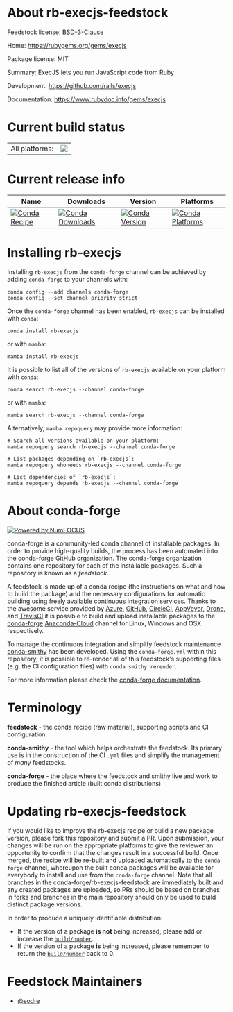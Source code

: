 About rb-execjs-feedstock
=========================

Feedstock license: [BSD-3-Clause](https://github.com/conda-forge/rb-execjs-feedstock/blob/main/LICENSE.txt)

Home: https://rubygems.org/gems/execjs

Package license: MIT

Summary: ExecJS lets you run JavaScript code from Ruby

Development: https://github.com/rails/execjs

Documentation: https://www.rubydoc.info/gems/execjs

Current build status
====================


<table><tr><td>All platforms:</td>
    <td>
      <a href="https://dev.azure.com/conda-forge/feedstock-builds/_build/latest?definitionId=7701&branchName=main">
        <img src="https://dev.azure.com/conda-forge/feedstock-builds/_apis/build/status/rb-execjs-feedstock?branchName=main">
      </a>
    </td>
  </tr>
</table>

Current release info
====================

| Name | Downloads | Version | Platforms |
| --- | --- | --- | --- |
| [![Conda Recipe](https://img.shields.io/badge/recipe-rb--execjs-green.svg)](https://anaconda.org/conda-forge/rb-execjs) | [![Conda Downloads](https://img.shields.io/conda/dn/conda-forge/rb-execjs.svg)](https://anaconda.org/conda-forge/rb-execjs) | [![Conda Version](https://img.shields.io/conda/vn/conda-forge/rb-execjs.svg)](https://anaconda.org/conda-forge/rb-execjs) | [![Conda Platforms](https://img.shields.io/conda/pn/conda-forge/rb-execjs.svg)](https://anaconda.org/conda-forge/rb-execjs) |

Installing rb-execjs
====================

Installing `rb-execjs` from the `conda-forge` channel can be achieved by adding `conda-forge` to your channels with:

```
conda config --add channels conda-forge
conda config --set channel_priority strict
```

Once the `conda-forge` channel has been enabled, `rb-execjs` can be installed with `conda`:

```
conda install rb-execjs
```

or with `mamba`:

```
mamba install rb-execjs
```

It is possible to list all of the versions of `rb-execjs` available on your platform with `conda`:

```
conda search rb-execjs --channel conda-forge
```

or with `mamba`:

```
mamba search rb-execjs --channel conda-forge
```

Alternatively, `mamba repoquery` may provide more information:

```
# Search all versions available on your platform:
mamba repoquery search rb-execjs --channel conda-forge

# List packages depending on `rb-execjs`:
mamba repoquery whoneeds rb-execjs --channel conda-forge

# List dependencies of `rb-execjs`:
mamba repoquery depends rb-execjs --channel conda-forge
```


About conda-forge
=================

[![Powered by
NumFOCUS](https://img.shields.io/badge/powered%20by-NumFOCUS-orange.svg?style=flat&colorA=E1523D&colorB=007D8A)](https://numfocus.org)

conda-forge is a community-led conda channel of installable packages.
In order to provide high-quality builds, the process has been automated into the
conda-forge GitHub organization. The conda-forge organization contains one repository
for each of the installable packages. Such a repository is known as a *feedstock*.

A feedstock is made up of a conda recipe (the instructions on what and how to build
the package) and the necessary configurations for automatic building using freely
available continuous integration services. Thanks to the awesome service provided by
[Azure](https://azure.microsoft.com/en-us/services/devops/), [GitHub](https://github.com/),
[CircleCI](https://circleci.com/), [AppVeyor](https://www.appveyor.com/),
[Drone](https://cloud.drone.io/welcome), and [TravisCI](https://travis-ci.com/)
it is possible to build and upload installable packages to the
[conda-forge](https://anaconda.org/conda-forge) [Anaconda-Cloud](https://anaconda.org/)
channel for Linux, Windows and OSX respectively.

To manage the continuous integration and simplify feedstock maintenance
[conda-smithy](https://github.com/conda-forge/conda-smithy) has been developed.
Using the ``conda-forge.yml`` within this repository, it is possible to re-render all of
this feedstock's supporting files (e.g. the CI configuration files) with ``conda smithy rerender``.

For more information please check the [conda-forge documentation](https://conda-forge.org/docs/).

Terminology
===========

**feedstock** - the conda recipe (raw material), supporting scripts and CI configuration.

**conda-smithy** - the tool which helps orchestrate the feedstock.
                   Its primary use is in the construction of the CI ``.yml`` files
                   and simplify the management of *many* feedstocks.

**conda-forge** - the place where the feedstock and smithy live and work to
                  produce the finished article (built conda distributions)


Updating rb-execjs-feedstock
============================

If you would like to improve the rb-execjs recipe or build a new
package version, please fork this repository and submit a PR. Upon submission,
your changes will be run on the appropriate platforms to give the reviewer an
opportunity to confirm that the changes result in a successful build. Once
merged, the recipe will be re-built and uploaded automatically to the
`conda-forge` channel, whereupon the built conda packages will be available for
everybody to install and use from the `conda-forge` channel.
Note that all branches in the conda-forge/rb-execjs-feedstock are
immediately built and any created packages are uploaded, so PRs should be based
on branches in forks and branches in the main repository should only be used to
build distinct package versions.

In order to produce a uniquely identifiable distribution:
 * If the version of a package **is not** being increased, please add or increase
   the [``build/number``](https://docs.conda.io/projects/conda-build/en/latest/resources/define-metadata.html#build-number-and-string).
 * If the version of a package **is** being increased, please remember to return
   the [``build/number``](https://docs.conda.io/projects/conda-build/en/latest/resources/define-metadata.html#build-number-and-string)
   back to 0.

Feedstock Maintainers
=====================

* [@sodre](https://github.com/sodre/)

